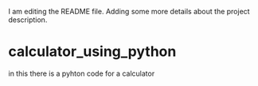 I am editing the README file. Adding some more details about the project description.
# calculator_using_python
in this there is a pyhton  code for a  calculator
